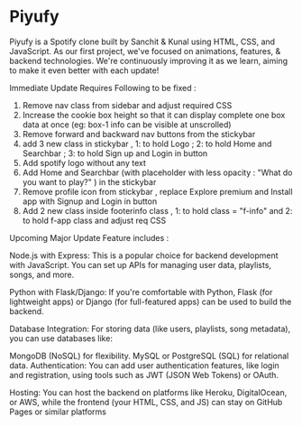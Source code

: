 # Piyufy
Piyufy is a Spotify clone built by Sanchit &amp; Kunal using HTML, CSS, and JavaScript. As our first project, we've focused on animations, features, &amp; backend technologies. We're continuously improving it as we learn, aiming to make it even better with each update!

Immediate Update Requires Following to be fixed :

1. Remove nav class from sidebar and adjust required CSS
2. Increase the cookie box height so that it can display complete one box data at once (eg: box-1 info can be visible at unscrolled)
3. Remove forward and backward nav buttons from the stickybar
4. add 3 new class in stickybar , 1: to hold Logo ; 2: to hold Home and Searchbar ; 3: to hold Sign up and Login in button
5. Add spotify logo without any text 
6. Add Home and Searchbar (with placeholder with less opacity : "What do you want to play?" ) in the stickybar
7. Remove profile icon from stickybar , replace Explore premium and Install app with Signup and Login in button
8. Add 2 new class inside footerinfo class , 1: to hold class = "f-info" and 2: to hold f-app class and adjust req CSS



Upcoming Major Update Feature includes :

Node.js with Express: This is a popular choice for backend development with JavaScript. You can set up APIs for managing user data, playlists, songs, and more.

Python with Flask/Django: If you're comfortable with Python, Flask (for lightweight apps) or Django (for full-featured apps) can be used to build the backend.

Database Integration: For storing data (like users, playlists, song metadata), you can use databases like:

MongoDB (NoSQL) for flexibility.
MySQL or PostgreSQL (SQL) for relational data.
Authentication: You can add user authentication features, like login and registration, using tools such as JWT (JSON Web Tokens) or OAuth.

Hosting: You can host the backend on platforms like Heroku, DigitalOcean, or AWS, while the frontend (your HTML, CSS, and JS) can stay on GitHub Pages or similar platforms

